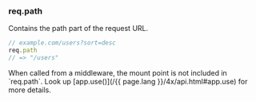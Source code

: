 <h3 id='req.path'>req.path</h3>

Contains the path part of the request URL.

~~~js
// example.com/users?sort=desc
req.path
// => "/users"
~~~

<div class="doc-box doc-info" markdown="1">
When called from a middleware, the mount point is not included in `req.path`. Look up [app.use()](/{{ page.lang }}/4x/api.html#app.use) for more details.
</div>
